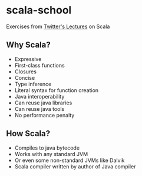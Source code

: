 # scala-school
Exercises from [Twitter's Lectures](https://twitter.github.io/scala_school/index.html) on Scala

## Why Scala?
* Expressive
* First-class functions
* Closures
* Concise
* Type inference
* Literal syntax for function creation
* Java interoperability
* Can reuse java libraries
* Can reuse java tools
* No performance penalty

## How Scala?
* Compiles to java bytecode
* Works with any standard JVM
* Or even some non-standard JVMs like Dalvik
* Scala compiler written by author of Java compiler
